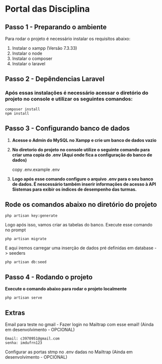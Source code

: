 # Portal das Disciplina

## Passo 1 - Preparando o ambiente

Para rodar o projeto é necessário instalar os requisitos abaixo:

1. Instalar o xampp (Versão 7.3.33)
2. Instalar o node
3. Instalar o composer
4. Instalar o laravel

## Passo 2 - Depêndencias Laravel

### Após essas instalações é necessário acessar o diretório do projeto no console e utilizar os seguintes comandos:

    composer install
    npm install

## Passo 3 - Configurando banco de dados

1. **Acesse o Admin do MySQL no Xampp e crie um banco de dados vazio**
2. **No diretorio do projeto no console utilize o seguinte comando para criar uma copia do .env (Aqui onde fica a configuração do banco de dados)**

    copy .env.example .env

3. **Logo após esse comando configure o arquivo .env para o seu banco de dados. É nescessário também inserir informações de acesso à API Sistemas para exibir os índices de desempenho das turmas.**

## Rode os comandos abaixo no diretório do projeto

    php artisan key:generate

Logo após isso, vamos criar as tabelas do banco. Execute esse comando no prompt

    php artisan migrate

E aqui iremos carregar uma inserção de dados pré definidas em database -> seeders

    php artisan db:seed

## Passo 4 - Rodando o projeto

**Execute o comando abaixo para rodar o projeto localmente**

    php artisan serve

## Extras

Email para teste no gmail - Fazer login no Mailtrap com esse email! (Ainda em desenvolvimento - OPCIONAL)

    Email: c3970951@gmail.com
    senha: imdufrn123

Configurar as portas stmp no .env dadas no Mailtrap (Ainda em desenvolvimento - OPCIONAL)
